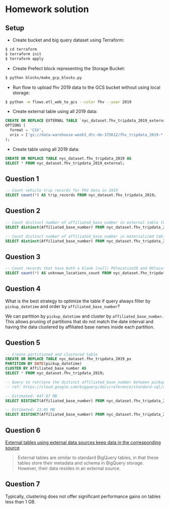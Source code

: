 # Homework solution

## Setup

- Create bucket and big query dataset using Terraform:
```bash
$ cd terraform
$ terraform init
$ terraform apply
```

- Create Prefect block representing the Storage Bucket:
```bash
$ python blocks/make_gcp_blocks.py
```

- Run flow to upload fhv 2019 data to the GCS bucket without using local storage:
```bash
$ python -m flows.etl_web_to_gcs --color fhv --year 2019
```
- Create external table using all 2019 data:
```sql
CREATE OR REPLACE EXTERNAL TABLE `nyc_dataset.fhv_tripdata_2019_external`
OPTIONS (
  format = 'CSV',
  uris = ['gs://data-warehouse-week3_dtc-de-375612/fhv_tripdata_2019-*.csv.gz']
);
```
- Create table using all 2019 data:
```sql
CREATE OR REPLACE TABLE nyc_dataset.fhv_tripdata_2019 AS
SELECT * FROM nyc_dataset.fhv_tripdata_2019_external;
```
## Question 1
```sql
-- Count vehicle trip records for FHV data in 2019
SELECT count(*) AS trip_records FROM nyc_dataset.fhv_tripdata_2019;
```

## Question 2
```sql
-- Count distinct number of affiliated_base_number in external table (0 MB estimated processing)
SELECT distinct(Affiliated_base_number) FROM nyc_dataset.fhv_tripdata_2019_external;

-- Count distinct number of affiliated_base_number in materialized table (317.94 MB estimated processing)
SELECT distinct(Affiliated_base_number) FROM nyc_dataset.fhv_tripdata_2019;
```

## Question 3
```sql
-- Count records that have both a blank (null) PUlocationID and DOlocationID
SELECT count(*) AS unknown_locations_count FROM nyc_dataset.fhv_tripdata_2019 WHERE PULocationID IS NULL and DOLocationID IS NULL;
```

## Question 4

What is the best strategy to optimize the table if query always filter by `pickup_datetime` and order by `affiliated_base_number`?

We can partition by `pickup_datetime` and cluster by `affiliated_base_number`. This allows pruning of partitions that do not match the date interval and having the data clustered by affiliated base names inside each partition.

## Question 5
```sql
-- Create partitioned and clustered table
CREATE OR REPLACE TABLE nyc_dataset.fhv_tripdata_2019_ps
PARTITION BY DATE(pickup_datetime)
CLUSTER BY Affiliated_base_number AS
SELECT * FROM nyc_dataset.fhv_tripdata_2019;

-- Query to retrieve the distinct affiliated_base_number between pickup_datetime 2019/03/01 and 2019/03/31 (inclusive)
-- ref: https://cloud.google.com/bigquery/docs/reference/standard-sql/operators#comparison_operators

-- Estimated: 647.87 MB
SELECT DISTINCT(Affiliated_base_number) FROM nyc_dataset.fhv_tripdata_2019 WHERE DATE(pickup_datetime) BETWEEN '2019-03-01' AND '2019-03-31';

-- Estimated: 23.05 MB
SELECT DISTINCT(Affiliated_base_number) FROM nyc_dataset.fhv_tripdata_2019_ps WHERE DATE(pickup_datetime) BETWEEN '2019-03-01' AND '2019-03-31';
```
## Question 6

[External tables using external data sources keep data in the corresponding source](https://cloud.google.com/bigquery/docs/external-data-sources)

> External tables are similar to standard BigQuery tables, in that these tables store their metadata and schema in BigQuery storage. However, their data resides in an external source.

## Question 7

Typically, clustering does not offer significant performance gains on tables less than 1 GB.

